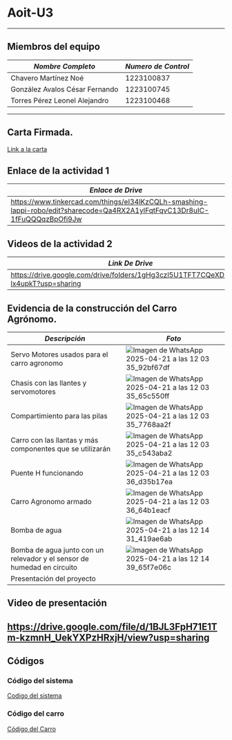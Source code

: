 # Aoit-U3
---

## Miembros del equipo

| *Nombre Completo*| *Numero de Control* |
|-----------------|-------------|
| Chavero Martínez Noé | 1223100837 |
| González Avalos César Fernando | 1223100745 |
| Torres Pérez Leonel Alejandro | 1223100468 |
---
## Carta Firmada.

[Link a la carta](ARQ.LUIS.pdf)


## Enlace de la actividad 1

| *Enlace de Drive*|
|-----------------|
|https://www.tinkercad.com/things/eI34lKzCQLh-smashing-lappi-robo/edit?sharecode=Qa4RX2A1ylFqtFqvC13Dr8uIC-1fFuQQQqzBpOfi9Jw|
## Videos de la actividad 2

| *Link De Drive* |
|-----------------|
|https://drive.google.com/drive/folders/1gHg3czl5U1TFT7CQeXDO1Lpy-lx4upkT?usp=sharing|
## Evidencia de la construcción del Carro Agrónomo.

| *Descripción*| *Foto* |
|-----------------|-------------|
|Servo Motores usados para el carro agronomo | ![Imagen de WhatsApp 2025-04-21 a las 12 03 35_92bf67df](https://github.com/user-attachments/assets/524abf68-f836-4461-97a7-cf33aa9e9661)|
| Chasis con las llantes y servomotores| ![Imagen de WhatsApp 2025-04-21 a las 12 03 35_65c550ff](https://github.com/user-attachments/assets/3a94c321-b051-4dd0-aa75-ed26ba7b11a7)|
| Compartimiento para las pilas| ![Imagen de WhatsApp 2025-04-21 a las 12 03 35_7768aa2f](https://github.com/user-attachments/assets/3115092b-8793-464b-9642-3b25599728d4)|
| Carro con las llantas y más componentes que se utilizarán| ![Imagen de WhatsApp 2025-04-21 a las 12 03 35_c543aba2](https://github.com/user-attachments/assets/a52aec4f-a85a-419c-a708-cc8dce5d8eca)|
|Puente H funcionando| ![Imagen de WhatsApp 2025-04-21 a las 12 03 36_d35b17ea](https://github.com/user-attachments/assets/28d90a68-82b7-4e36-8ab0-5375144ce260)|
| Carro Agronomo armado| ![Imagen de WhatsApp 2025-04-21 a las 12 03 36_64b1eacf](https://github.com/user-attachments/assets/da03545d-8fd6-4ea6-af66-6085d864f79c)|
|Bomba de agua| ![Imagen de WhatsApp 2025-04-21 a las 12 14 31_419ae6ab](https://github.com/user-attachments/assets/c8d36ad5-d1ce-40e2-b644-39cedf9cc227)|
|Bomba de agua junto con un relevador y el sensor de humedad en circuito| ![Imagen de WhatsApp 2025-04-21 a las 12 14 39_65f7e06c](https://github.com/user-attachments/assets/569d548e-0821-4560-bf7b-c28aa56a1d09)|
|Presentación del proyecto||![Imagen de WhatsApp 2025-04-21 a las 20 32 16_86662783](https://github.com/user-attachments/assets/a6e3a1e2-5025-467c-aeab-fcb93a06ffd0)|

## Video de presentación
https://drive.google.com/file/d/1BJL3FpH71E1Tm-kzmnH_UekYXPzHRxjH/view?usp=sharing
---
## Códigos 
### Código del sistema
[Codigo del sistema](funcionamientoSistema.ino)
### Código del carro
[Código del Carro](funcionamientoCarro.py)

